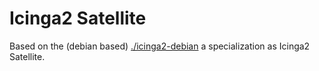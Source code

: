 # Icinga2 Satellite

Based on the (debian based) [./icinga2-debian](Container) a specialization as Icinga2 Satellite.
